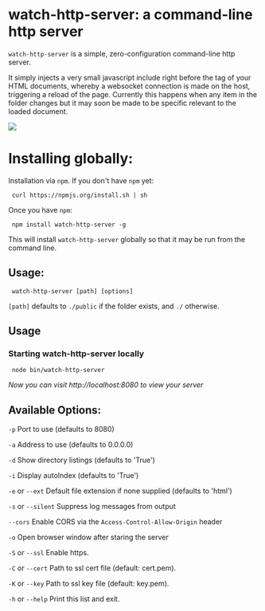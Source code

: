 # watch-http-server: a command-line http server

`watch-http-server` is a simple, zero-configuration command-line http server.

It simply injects a very small javascript include right before the </body> tag of your HTML documents, whereby
a websocket connection is made on the host, triggering a reload of the page. Currently this happens when
any item in the folder changes but it may soon be made to be specific relevant to the loaded document.

![](https://github.com/nodeapps/watch-http-server/raw/master/screenshots/public.png)

# Installing globally:

Installation via `npm`.  If you don't have `npm` yet:

     curl https://npmjs.org/install.sh | sh

Once you have `npm`:

     npm install watch-http-server -g

This will install `watch-http-server` globally so that it may be run from the command line.

## Usage:

     watch-http-server [path] [options]

`[path]` defaults to `./public` if the folder exists, and `./` otherwise.

## Usage

### Starting watch-http-server locally

     node bin/watch-http-server

*Now you can visit http://localhost:8080 to view your server*

## Available Options:

`-p` Port to use (defaults to 8080)

`-a` Address to use (defaults to 0.0.0.0)

`-d` Show directory listings (defaults to 'True')

`-i` Display autoIndex (defaults to 'True')

`-e` or `--ext` Default file extension if none supplied (defaults to 'html')

`-s` or `--silent` Suppress log messages from output

`--cors` Enable CORS via the `Access-Control-Allow-Origin` header

`-o` Open browser window after staring the server

`-S` or `--ssl` Enable https.

`-C` or `--cert` Path to ssl cert file (default: cert.pem).

`-K` or `--key` Path to ssl key file (default: key.pem).

`-h` or `--help` Print this list and exit.
